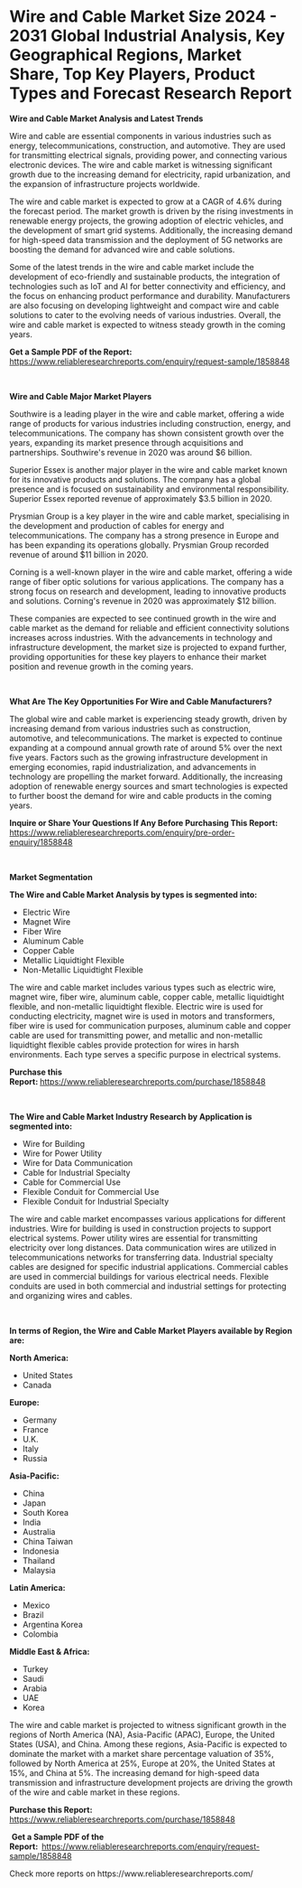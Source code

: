 <p><h1>Wire and Cable Market Size 2024 - 2031 Global Industrial Analysis, Key Geographical Regions, Market Share, Top Key Players, Product Types and Forecast Research Report</h1></p><p><strong>Wire and Cable Market Analysis and Latest Trends</strong></p>
<p><p>Wire and cable are essential components in various industries such as energy, telecommunications, construction, and automotive. They are used for transmitting electrical signals, providing power, and connecting various electronic devices. The wire and cable market is witnessing significant growth due to the increasing demand for electricity, rapid urbanization, and the expansion of infrastructure projects worldwide.</p><p>The wire and cable market is expected to grow at a CAGR of 4.6% during the forecast period. The market growth is driven by the rising investments in renewable energy projects, the growing adoption of electric vehicles, and the development of smart grid systems. Additionally, the increasing demand for high-speed data transmission and the deployment of 5G networks are boosting the demand for advanced wire and cable solutions.</p><p>Some of the latest trends in the wire and cable market include the development of eco-friendly and sustainable products, the integration of technologies such as IoT and AI for better connectivity and efficiency, and the focus on enhancing product performance and durability. Manufacturers are also focusing on developing lightweight and compact wire and cable solutions to cater to the evolving needs of various industries. Overall, the wire and cable market is expected to witness steady growth in the coming years.</p></p>
<p><strong>Get a Sample PDF of the Report:&nbsp;</strong> <a href="https://www.reliableresearchreports.com/enquiry/request-sample/1858848">https://www.reliableresearchreports.com/enquiry/request-sample/1858848</a></p>
<p>&nbsp;</p>
<p><strong>Wire and Cable Major Market Players</strong></p>
<p><p>Southwire is a leading player in the wire and cable market, offering a wide range of products for various industries including construction, energy, and telecommunications. The company has shown consistent growth over the years, expanding its market presence through acquisitions and partnerships. Southwire's revenue in 2020 was around $6 billion.</p><p>Superior Essex is another major player in the wire and cable market known for its innovative products and solutions. The company has a global presence and is focused on sustainability and environmental responsibility. Superior Essex reported revenue of approximately $3.5 billion in 2020.</p><p>Prysmian Group is a key player in the wire and cable market, specialising in the development and production of cables for energy and telecommunications. The company has a strong presence in Europe and has been expanding its operations globally. Prysmian Group recorded revenue of around $11 billion in 2020.</p><p>Corning is a well-known player in the wire and cable market, offering a wide range of fiber optic solutions for various applications. The company has a strong focus on research and development, leading to innovative products and solutions. Corning's revenue in 2020 was approximately $12 billion.</p><p>These companies are expected to see continued growth in the wire and cable market as the demand for reliable and efficient connectivity solutions increases across industries. With the advancements in technology and infrastructure development, the market size is projected to expand further, providing opportunities for these key players to enhance their market position and revenue growth in the coming years.</p></p>
<p>&nbsp;</p>
<p><strong>What Are The Key Opportunities For Wire and Cable Manufacturers?</strong></p>
<p><p>The global wire and cable market is experiencing steady growth, driven by increasing demand from various industries such as construction, automotive, and telecommunications. The market is expected to continue expanding at a compound annual growth rate of around 5% over the next five years. Factors such as the growing infrastructure development in emerging economies, rapid industrialization, and advancements in technology are propelling the market forward. Additionally, the increasing adoption of renewable energy sources and smart technologies is expected to further boost the demand for wire and cable products in the coming years.</p></p>
<p><strong>Inquire or Share Your Questions If Any Before Purchasing This Report:</strong> <a href="https://www.reliableresearchreports.com/enquiry/pre-order-enquiry/1858848">https://www.reliableresearchreports.com/enquiry/pre-order-enquiry/1858848</a></p>
<p>&nbsp;</p>
<p><strong>Market Segmentation</strong></p>
<p><strong>The Wire and Cable Market Analysis by types is segmented into:</strong></p>
<p><ul><li>Electric Wire</li><li>Magnet Wire</li><li>Fiber Wire</li><li>Aluminum Cable</li><li>Copper Cable</li><li>Metallic Liquidtight Flexible</li><li>Non-Metallic Liquidtight Flexible</li></ul></p>
<p><p>The wire and cable market includes various types such as electric wire, magnet wire, fiber wire, aluminum cable, copper cable, metallic liquidtight flexible, and non-metallic liquidtight flexible. Electric wire is used for conducting electricity, magnet wire is used in motors and transformers, fiber wire is used for communication purposes, aluminum cable and copper cable are used for transmitting power, and metallic and non-metallic liquidtight flexible cables provide protection for wires in harsh environments. Each type serves a specific purpose in electrical systems.</p></p>
<p><strong>Purchase this Report:&nbsp;</strong><a href="https://www.reliableresearchreports.com/purchase/1858848">https://www.reliableresearchreports.com/purchase/1858848</a></p>
<p>&nbsp;</p>
<p><strong>The Wire and Cable Market Industry Research by Application is segmented into:</strong></p>
<p><ul><li>Wire for Building</li><li>Wire for Power Utility</li><li>Wire for Data Communication</li><li>Cable for Industrial Specialty</li><li>Cable for Commercial Use</li><li>Flexible Conduit for Commercial Use</li><li>Flexible Conduit for Industrial Specialty</li></ul></p>
<p><p>The wire and cable market encompasses various applications for different industries. Wire for building is used in construction projects to support electrical systems. Power utility wires are essential for transmitting electricity over long distances. Data communication wires are utilized in telecommunications networks for transferring data. Industrial specialty cables are designed for specific industrial applications. Commercial cables are used in commercial buildings for various electrical needs. Flexible conduits are used in both commercial and industrial settings for protecting and organizing wires and cables.</p></p>
<p>&nbsp;</p>
<p><strong>In terms of Region, the Wire and Cable Market Players available by Region are:</strong></p>
<p>
    <p> <strong> North America: </strong>
        <ul>
            <li>United States</li>
            <li>Canada</li>
        </ul>
        </p> 
    <p> <strong> Europe: </strong>
        <ul>
            <li>Germany</li>
            <li>France</li>
            <li>U.K.</li>
            <li>Italy</li>
            <li>Russia</li>
        </ul>
        </p> 
    <p> <strong> Asia-Pacific: </strong>
        <ul>
            <li>China</li>
            <li>Japan</li>
            <li>South Korea</li>
            <li>India</li>
            <li>Australia</li>
            <li>China Taiwan</li>
            <li>Indonesia</li>
            <li>Thailand</li>
            <li>Malaysia</li>
        </ul>
        </p> 
    <p> <strong> Latin America: </strong>
        <ul>
            <li>Mexico</li>
            <li>Brazil</li>
            <li>Argentina Korea</li>
            <li>Colombia</li>
        </ul>
        </p> 
    <p> <strong> Middle East & Africa: </strong>
        <ul>
            <li>Turkey</li>
            <li>Saudi</li>
            <li>Arabia</li>
            <li>UAE</li>
            <li>Korea</li>
        </ul>
    </p>
    </p>
<p><p>The wire and cable market is projected to witness significant growth in the regions of North America (NA), Asia-Pacific (APAC), Europe, the United States (USA), and China. Among these regions, Asia-Pacific is expected to dominate the market with a market share percentage valuation of 35%, followed by North America at 25%, Europe at 20%, the United States at 15%, and China at 5%. The increasing demand for high-speed data transmission and infrastructure development projects are driving the growth of the wire and cable market in these regions.</p></p>
<p><strong>Purchase this Report: </strong><a href="https://www.reliableresearchreports.com/purchase/1858848">https://www.reliableresearchreports.com/purchase/1858848</a></p>
<p>&nbsp;<strong>Get a Sample PDF of the Report:&nbsp;&nbsp;</strong><a href="https://www.reliableresearchreports.com/enquiry/request-sample/1858848">https://www.reliableresearchreports.com/enquiry/request-sample/1858848</a></p>
<p><strong></strong></p>
<p>Check more reports on https://www.reliableresearchreports.com/</p>